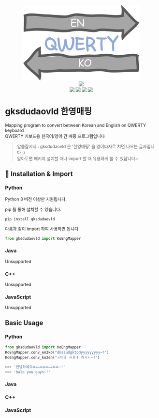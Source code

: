 <p align="center">
  <img src="https://raw.githubusercontent.com/ForestHouse2316/gksdudaovld/main/Document/logo.png" height="250px"/> <br>
  <img src="https://img.shields.io/badge/License-MIT-yellow" /></a> <br>
  <img src="https://img.shields.io/badge/Python-1.0.4-brightgreen" /></a>
  <img src="https://img.shields.io/badge/Java-unsupported-red" /></a>
  <img src="https://img.shields.io/badge/C++-unsupported-red" /></a>
  <img src="https://img.shields.io/badge/JavaScript-unsupported-red" /></a>
</p>

# gksdudaovld 한영매핑
Mapping program to convert between Korean and English on QWERTY keyboard\
QWERTY 키보드용 한국어/영어 간 매핑 프로그램입니다

> 알쓸잡지식 : gksdudaovld 은 '한영매핑' 을 영어타자로 치면 나오는 글자입니다 :)\
> 알아두면 패키지 설치할 때나 import 할 때 유용하게 쓸 수 있답니다~


## 🚢 Installation & Import
### Python
Python 3 버전 이상만 지원됩니다.

pip 를 통해 설치할 수 있습니다.
``` console
pip install gksdudaovld
```
다음과 같이 import 하여 사용하면 됩니다
``` python
from gksdudaovld import KoEngMapper
```

### Java
Unsupported

### C++
Unsupported

### JavaScript
Unsupported

## Basic Usage

### Python
``` python
from gksdudaovld import KoEngMapper
KoEngMapper.conv_en2ko("dkssudgktpdyyyyyyyyy~!")
KoEngMapper.conv_ko2en("ㅗ미ㅐ ㅛㅐㅕ 혀ㅛㄴ~!")
```
``` python
>>> '안녕하세요ㅛㅛㅛㅛㅛㅛㅛㅛ~!'
>>> 'halo you guys~!'
```

### Java

### C++

### JavaScript
